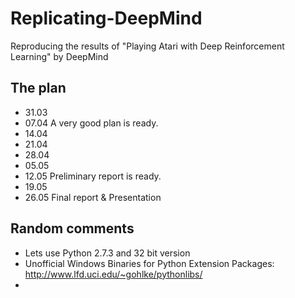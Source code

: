 Replicating-DeepMind
====================

Reproducing the results of "Playing Atari with Deep Reinforcement Learning" by DeepMind


The plan
--------

* 31.03
* 07.04   A very good plan is ready.
* 14.04
* 21.04
* 28.04
* 05.05   
* 12.05   Preliminary report is ready.
* 19.05
* 26.05   Final report & Presentation

Random comments
---------------
* Lets use Python 2.7.3 and 32 bit version
* Unofficial Windows Binaries for Python Extension Packages: http://www.lfd.uci.edu/~gohlke/pythonlibs/
* 
